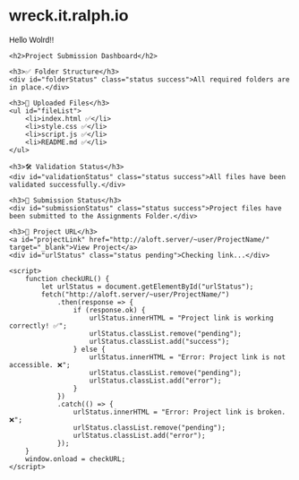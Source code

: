 # wreck.it.ralph.io
Hello Wolrd!!
<head>
    <meta charset="UTF-8">
    <meta name="viewport" content="width=device-width, initial-scale=1.0">
    <title>Project Submission Dashboard</title>
    <style>
        body { font-family: Arial, sans-serif; margin: 40px; }
        .status { padding: 10px; border-radius: 5px; margin-bottom: 10px; }
        .success { background-color: #d4edda; color: #155724; }
        .error { background-color: #f8d7da; color: #721c24; }
        .pending { background-color: #fff3cd; color: #856404; }
    </style>
</head>
<body>

    <h2>Project Submission Dashboard</h2>
    
    <h3>✅ Folder Structure</h3>
    <div id="folderStatus" class="status success">All required folders are in place.</div>

    <h3>📂 Uploaded Files</h3>
    <ul id="fileList">
        <li>index.html ✅</li>
        <li>style.css ✅</li>
        <li>script.js ✅</li>
        <li>README.md ✅</li>
    </ul>

    <h3>🛠️ Validation Status</h3>
    <div id="validationStatus" class="status success">All files have been validated successfully.</div>

    <h3>📌 Submission Status</h3>
    <div id="submissionStatus" class="status success">Project files have been submitted to the Assignments Folder.</div>

    <h3>🔗 Project URL</h3>
    <a id="projectLink" href="http://aloft.server/~user/ProjectName/" target="_blank">View Project</a>
    <div id="urlStatus" class="status pending">Checking link...</div>

    <script>
        function checkURL() {
            let urlStatus = document.getElementById("urlStatus");
            fetch("http://aloft.server/~user/ProjectName/")
                .then(response => {
                    if (response.ok) {
                        urlStatus.innerHTML = "Project link is working correctly! ✅";
                        urlStatus.classList.remove("pending");
                        urlStatus.classList.add("success");
                    } else {
                        urlStatus.innerHTML = "Error: Project link is not accessible. ❌";
                        urlStatus.classList.remove("pending");
                        urlStatus.classList.add("error");
                    }
                })
                .catch(() => {
                    urlStatus.innerHTML = "Error: Project link is broken. ❌";
                    urlStatus.classList.remove("pending");
                    urlStatus.classList.add("error");
                });
        }
        window.onload = checkURL;
    </script>

</body>
</html>
